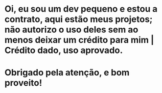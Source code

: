 # Oi, eu sou um dev pequeno e estou a contrato, aqui estão meus projetos; não autorizo o uso deles sem ao menos deixar um crédito para mim | Crédito dado, uso aprovado.

# Obrigado pela atenção, e bom proveito!

